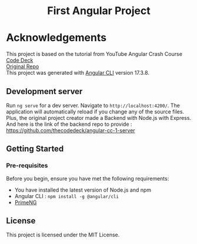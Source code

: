 <h1 align="center">
  First Angular Project
  <br>
</h1>

# Acknowledgements
This project is based on the tutorial from YouTube Angular Crash Course [Code Deck](https://www.youtube.com/watch?v=f7BJFTEbc10)
<br>
[Original Repo](https://github.com/thecodedeck/angular-cc-1-client)
<br>
This project was generated with [Angular CLI](https://github.com/angular/angular-cli) version 17.3.8.

## Development server

Run `ng serve` for a dev server. Navigate to `http://localhost:4200/`. The application will automatically reload if you change any of the source files.
<br>
Plus, the original project creator made a Backend with Node.js with Express.
<br>
And here is the link of the backend repo to provide :
<br>
https://github.com/thecodedeck/angular-cc-1-server

## Getting Started 
### Pre-requisites
Before you begin, ensure you have met the following requirements:
* You have installed the latest version of Node.js and npm
* Angular CLI : `npm install -g @angular/cli`
* [PrimeNG](https://primeng.org/)

## License

This project is licensed under the MIT License.
